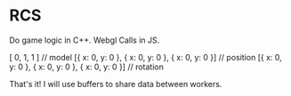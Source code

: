 # RCS

Do game logic in C++. Webgl Calls in JS.

[       0,              1,              1       ] // model
[{ x: 0, y: 0 }, { x: 0, y: 0 }, { x: 0, y: 0 }]  // position
[{ x: 0, y: 0 }, { x: 0, y: 0 }, { x: 0, y: 0 }]  // rotation

That's it! I will use buffers to share data between workers.

